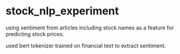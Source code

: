 # stock_nlp_experiment

using sentiment from articles including stock names as a feature for predicting stock prices.

used bert tokenizer trained on financial text to extract sentiment.
